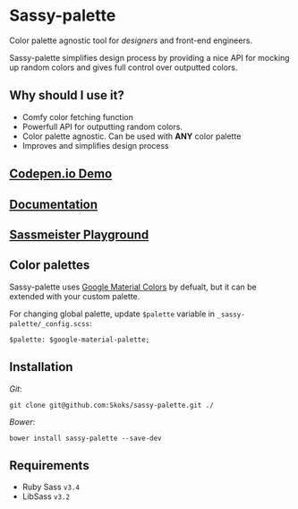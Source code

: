 # Sassy-palette

Color palette agnostic tool for _designers_ and front-end engineers. 

Sassy-palette simplifies design process by providing a nice API for mocking up random colors and gives full control over outputted colors.

## Why should I use it? 

* Comfy color fetching function
* Powerfull API for outputting random colors.
* Color palette agnostic. Can be used with __ANY__ color palette
* Improves and simplifies design process

## [Codepen.io Demo](http://codepen.io/Skoks/pen/waXoYY)

## [Documentation](http://skoks.github.io/sassy-palette/)

## [Sassmeister Playground](http://sassmeister.com/gist/ae041ed388b87eacba0d)

## Color palettes 

Sassy-palette uses [Google Material Colors](http://www.google.com/design/spec/style/color.html) by defualt, but it can be extended with your custom palette. 

For changing global palette, update `$palette` variable in `_sassy-palette/_config.scss`:

    $palette: $google-material-palette;

## Installation

_Git_:

    git clone git@github.com:Skoks/sassy-palette.git ./

_Bower_:

    bower install sassy-palette --save-dev

## Requirements

* Ruby Sass `v3.4`
* LibSass `v3.2`
